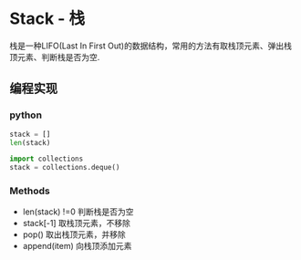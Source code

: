 # Stack - 栈

栈是一种LIFO(Last In First Out)的数据结构，常用的方法有取栈顶元素、弹出栈顶元素、判断栈是否为空.

## 编程实现

### python

```python
stack = []
len(stack)

import collections
stack = collections.deque()
```

### Methods

- len(stack) !=0 判断栈是否为空
- stack[-1] 取栈顶元素，不移除
- pop() 取出栈顶元素，并移除
- append(item) 向栈顶添加元素